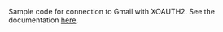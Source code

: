 Sample code for connection to Gmail with XOAUTH2. See the documentation [here](https://github.com/google/gmail-oauth2-tools/wiki).
